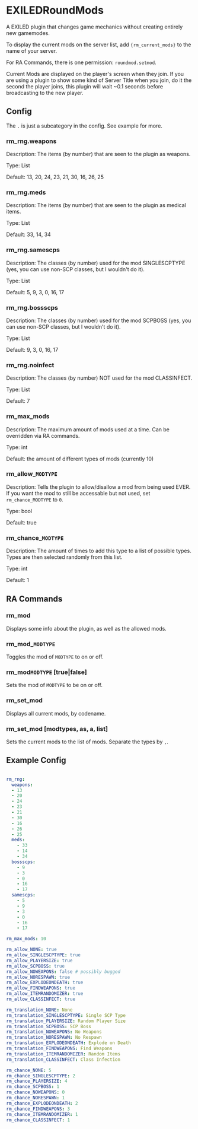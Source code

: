 # EXILEDRoundMods
A EXILED plugin that changes game mechanics without creating entirely new gamemodes.

To display the current mods on the server list, add `{rm_current_mods}` to the name of your server.

For RA Commands, there is one permission: `roundmod.setmod`.

Current Mods are displayed on the player's screen when they join. If you are using a plugin to show some kind of Server Title when you join, do it the second the player joins, this plugin will wait ~0.1 seconds before broadcasting to the new player.

## Config

The `.` is just a subcategory in the config. See example for more.

### rm_rng.weapons

Description: The items (by number) that are seen to the plugin as weapons.

Type: List

Default: 13, 20, 24, 23, 21, 30, 16, 26, 25

### rm_rng.meds

Description: The items (by number) that are seen to the plugin as medical items.

Type: List

Default: 33, 14, 34

### rm_rng.samescps

Description: The classes (by number) used for the mod SINGLESCPTYPE (yes, you can use non-SCP classes, but I wouldn't do it).

Type: List

Default: 5, 9, 3, 0, 16, 17

### rm_rng.bossscps

Description: The classes (by number) used for the mod SCPBOSS (yes, you can use non-SCP classes, but I wouldn't do it).

Type: List

Default: 9, 3, 0, 16, 17

### rm_rng.noinfect

Description: The classes (by number) NOT used for the mod CLASSINFECT.

Type: List

Default: 7

### rm_max_mods

Description: The maximum amount of mods used at a time. Can be overridden via RA commands.

Type: int

Default: the amount of different types of mods (currently 10)

### rm_allow_`MODTYPE`

Description: Tells the plugin to allow/disallow a mod from being used EVER. If you want the mod to still be accessable but not used, set `rm_chance_MODTYPE` to `0`.

Type: bool

Default: true

### rm_chance_`MODTYPE`

Description: The amount of times to add this type to a list of possible types. Types are then selected randomly from this list.

Type: int

Default: 1

## RA Commands

### rm_mod

Displays some info about the plugin, as well as the allowed mods.

### rm_mod_`MODTYPE`

Toggles the mod of `MODTYPE` to on or off.

### rm_mod`MODTYPE` [true|false]

Sets the mod of `MODTYPE` to be on or off.

### rm_set_mod

Displays all current mods, by codename.

### rm_set_mod [modtypes, as, a, list]

Sets the current mods to the list of mods. Separate the types by `,`.

## Example Config

```yaml

rm_rng:
  weapons:
  - 13
  - 20
  - 24
  - 23
  - 21
  - 30
  - 16
  - 26
  - 25
  meds:
    - 33
    - 14
    - 34
  bossscps:
    - 9
    - 3
    - 0
    - 16
    - 17
  samescps:
    - 5
    - 9
    - 3
    - 0
    - 16
    - 17

rm_max_mods: 10

rm_allow_NONE: true
rm_allow_SINGLESCPTYPE: true
rm_allow_PLAYERSIZE: true
rm_allow_SCPBOSS: true
rm_allow_NOWEAPONS: false # possibly bugged
rm_allow_NORESPAWN: true
rm_allow_EXPLODEONDEATH: true
rm_allow_FINDWEAPONS: true
rm_allow_ITEMRANDOMIZER: true
rm_allow_CLASSINFECT: true

rm_translation_NONE: None
rm_translation_SINGLESCPTYPE: Single SCP Type
rm_translation_PLAYERSIZE: Random Player Size
rm_translation_SCPBOSS: SCP Boss
rm_translation_NOWEAPONS: No Weapons
rm_translation_NORESPAWN: No Respawn
rm_translation_EXPLODEONDEATH: Explode on Death
rm_translation_FINDWEAPONS: Find Weapons
rm_translation_ITEMRANDOMIZER: Random Items
rm_translation_CLASSINFECT: Class Infection

rm_chance_NONE: 5
rm_chance_SINGLESCPTYPE: 2
rm_chance_PLAYERSIZE: 4
rm_chance_SCPBOSS: 1
rm_chance_NOWEAPONS: 0
rm_chance_NORESPAWN: 1
rm_chance_EXPLODEONDEATH: 2
rm_chance_FINDWEAPONS: 3
rm_chance_ITEMRANDOMIZER: 1
rm_chance_CLASSINFECT: 1
```
